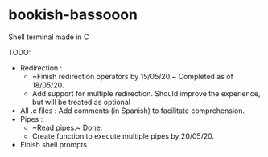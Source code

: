 # bookish-bassooon
Shell terminal made in C

TODO:

* Redirection : 
  * ~Finish redirection operators by 15/05/20.~ Completed as of 18/05/20.
  * Add support for multiple redirection. Should improve the experience, but will be treated as optional
* All .c files : Add comments (in Spanish) to facilitate comprehension.
* Pipes :
  * ~Read pipes.~ Done.
  * Create function to execute multiple pipes by 20/05/20.
* Finish shell prompts

